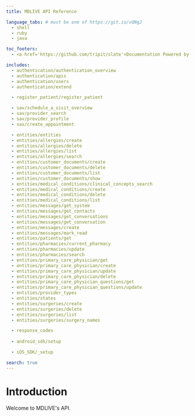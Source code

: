 ```yaml
---
title: MDLIVE API Reference

language_tabs: # must be one of https://git.io/vQNgJ
  - shell
  - ruby
  - java

toc_footers:
  - <a href='https://github.com/tripit/slate'>Documentation Powered by Slate</a>

includes:
  - authentication/authentication_overview
  - authentication/apis
  - authentication/users
  - authentication/extend

  - register_patient/register_patient

  - sav/schedule_a_visit_overview
  - sav/provider_search
  - sav/provider_profile
  - sav/create_appointment

  - entities/entities
  - entities/allergies/create
  - entities/allergies/delete
  - entities/allergies/list
  - entities/allergies/search
  - entities/customer_documents/create
  - entities/customer_documents/delete
  - entities/customer_documents/list
  - entities/customer_documents/show
  - entities/medical_conditions/clinical_concepts_search
  - entities/medical_conditions/create
  - entities/medical_conditions/delete
  - entities/medical_conditions/list
  - entities/messages/get_system
  - entities/messages/get_contacts
  - entities/messages/get_conversations
  - entities/messages/get_conversation
  - entities/messages/create
  - entities/messages/mark_read
  - entities/patients/get
  - entities/pharmacies/current_pharmacy
  - entities/pharmacies/update
  - entities/pharmacies/search
  - entities/primary_care_physician/get
  - entities/primary_care_physician/create
  - entities/primary_care_physician/update
  - entities/primary_care_physician/delete
  - entities/primary_care_physician_questions/get
  - entities/primary_care_physician_questions/update
  - entities/provider_types
  - entities/states
  - entities/surgeries/create
  - entities/surgeries/delete
  - entities/surgeries/list
  - entities/surgeries/surgery_names

  - response_codes
  
  - android_sdk/setup   

  - iOS_SDK/_setup

search: true
---
```


# Introduction

Welcome to MDLIVE's API.
